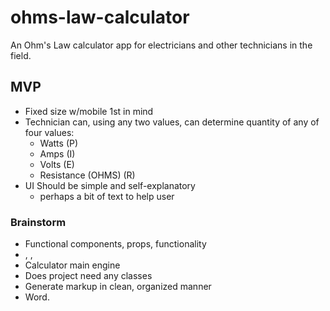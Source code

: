 # ohms-law-calculator
An Ohm's Law calculator app for electricians and other technicians in the field. 

## MVP ##

* Fixed size w/mobile 1st in mind
* Technician can, using any two values, can determine quantity of any of four values:
  * Watts (P)
  * Amps (I)
  * Volts (E)
  * Resistance (OHMS) (R)
* UI Should be simple and self-explanatory
  * perhaps a bit of text to help user


### Brainstorm ###

* Functional components, props, functionality
* <Calculator/>, <Screen/>, <Keyboard/>
* Calculator main engine
* Does project need any classes
* Generate markup in clean, organized manner
* Word.